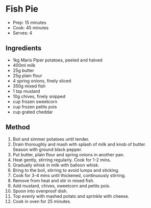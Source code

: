 # Fish Pie

* Prep: 15 minutes
* Cook: 45 minutes
* Serves: 4

## Ingredients

* 1kg Maris Piper potatoes, peeled and halved
* 400ml milk
* 25g butter
* 25g plain flour
* 4 spring onions, finely sliced
* 350g mixed fish
* 1 tsp mustard
* 10g chives, finely snipped
* cup frozen sweetcorn
* cup frozen petits pois
* cup grated cheddar

## Method

1. Boil and simmer potatoes until tender.
2. Drain thoroughly and mash with splash of milk and knob of butter. Season with ground black pepper.
3. Put butter, plain flour and spring onions in another pan.
4. Heat gently, stirring regularly. Cook for 1-2 mins.
5. Gradually whisk in milk with balloon whisk.
6. Bring to the boil, stirring to avoid lumps and sticking.
7. Cook for 3-4 mins until thickened, continuously stirring.
8. Remove from heat and stir in mixed fish.
9. Add mustard, chives, sweetcorn and  petits pois. 
10. Spoon into ovenproof dish.
11. Top evenly with mashed potato and sprinkle with cheese.
12. Cook in oven for 25 minutes.

